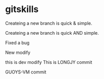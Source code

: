 # gitskills
Createing a new branch is quick & simple.

Createing a new branch is quick AND simple.

Fixed a bug

New modify

this is dev modify
This is LONGJY commit

GUOYS-VM commit